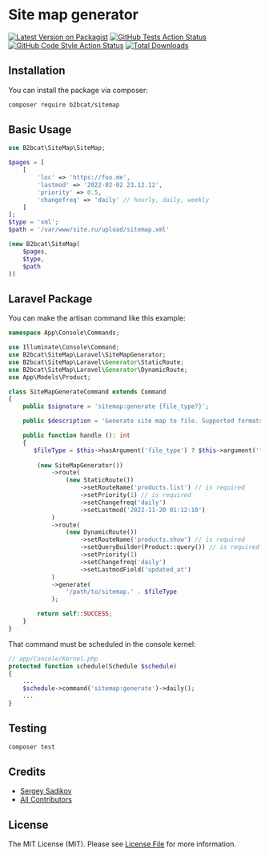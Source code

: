 # Site map generator

[![Latest Version on Packagist](https://img.shields.io/packagist/v/b2bcat/sitemap.svg?style=flat-square)](https://packagist.org/packages/b2bcat/sitemap)
[![GitHub Tests Action Status](https://img.shields.io/github/workflow/status/b2bcat/sitemap/run-tests?label=tests)](https://github.com/b2bcat/sitemap/actions?query=workflow%3Arun-tests+branch%3Amain)
[![GitHub Code Style Action Status](https://img.shields.io/github/workflow/status/b2bcat/sitemap/Fix%20PHP%20code%20style%20issues?label=code%20style)](https://github.com/b2bcat/sitemap/actions?query=workflow%3A"Fix+PHP+code+style+issues"+branch%3Amain)
[![Total Downloads](https://img.shields.io/packagist/dt/b2bcat/sitemap.svg?style=flat-square)](https://packagist.org/packages/b2bcat/sitemap)

## Installation

You can install the package via composer:

```bash
composer require b2bcat/sitemap
```

## Basic Usage

```php
use B2bcat\SiteMap\SiteMap;

$pages = [
    [
        'loc' => 'https://foo.me',
        'lastmod' => '2022-02-02 23.12.12',
        'priority' => 0.5,
        'changefreq' => 'daily' // hourly, daily, weekly
    ]   
];
$type = 'xml'; 
$path = '/var/www/site.ru/upload/sitemap.xml'

(new B2bcat\SiteMap(
    $pages,
    $type,
    $path
))
```

## Laravel Package





You can make the artisan command like this example:

```php
namespace App\Console\Commands;

use Illuminate\Console\Command;
use B2bcat\SiteMap\Laravel\SiteMapGenerator;
use B2bcat\SiteMap\Laravel\Generator\StaticRoute;
use B2bcat\SiteMap\Laravel\Generator\DynamicRoute;
use App\Models\Product;

class SiteMapGenerateCommand extends Command
{
    public $signature = 'sitemap:generate {file_type?}';

    public $description = 'Generate site map to file. Supported formats: xml, csv, json';

    public function handle (): int
    {
       $fileType = $this->hasArgument('file_type') ? $this->argument('file_type') : 'xml';
        
        (new SiteMapGenerator())
            ->route(
                (new StaticRoute())
                    ->setRouteName('products.list') // is required
                    ->setPriority(1) // is required
                    ->setChangefreq('daily')
                    ->setLastmod('2022-11-20 01:12:10')
            )
            ->route(
                (new DynamicRoute())
                    ->setRouteName('products.show') // is required
                    ->setQueryBuilder(Product::query()) // is required
                    ->setPriority(1)
                    ->setChangefreq('daily')
                    ->setLastmodField('updated_at')
            )
            ->generate(
                '/path/to/sitemap.' . $fileType
            );

        return self::SUCCESS;
    }
}

```
That command must be scheduled in the console kernel:

```php
// app/Console/Kernel.php
protected function schedule(Schedule $schedule)
{
    ...
    $schedule->command('sitemap:generate')->daily();
    ...
}
```

## Testing

```bash
composer test
```

## Credits

- [Sergey Sadikov](https://github.com/b2bcat)
- [All Contributors](../../contributors)

## License

The MIT License (MIT). Please see [License File](LICENSE.md) for more information.
